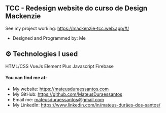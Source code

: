 ## TCC - Redesign website do curso de Design Mackenzie
See my project working: https://mackenzie-tcc.web.app/#/

* Designed and Programmed by: Me

## ⚙️ Technologies I used

HTML/CSS
VueJs
Element Plus
Javascript
Firebase

#### You can find me at: 

* My website: https://mateusduraessantos.com
* My GitHub: https://github.com/MateusDuraessantos
* Email me: mateusduraessantos@gmail.com
* My LinkedIn: https://www.linkedin.com/in/mateus-durães-dos-santos/
